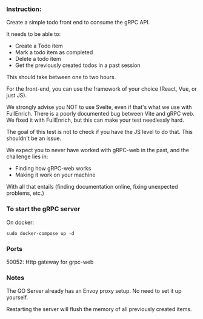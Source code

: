 ### Instruction:
Create a simple todo front end to consume the gRPC API. 

It needs to be able to:
* Create a Todo item
* Mark a todo item as completed
* Delete a todo item
* Get the previously created todos in a past session

This should take between one to two hours.

For the front-end, you can use the framework of your choice (React, Vue, or just JS). 

We strongly advise you NOT to use Svelte, even if that's what we use with FullEnrich. There is a poorly documented bug between Vite and gRPC web. We fixed it with FullEnrich, but this can make your test needlessly hard.


The goal of this test is not to check if you have the JS level to do that. This shouldn't be an issue.

We expect you to never have worked with gRPC-web in the past, and the challenge lies in:
* Finding how gRPC-web works
* Making it work on your machine

With all that entails (finding documentation online, fixing unexpected problems, etc.)

### To start the gRPC server
On docker:
```console
sudo docker-compose up -d
```

### Ports
50052: Http gateway for grpc-web

### Notes 
The GO Server already has an Envoy proxy setup. No need to set it up yourself.

Restarting the server will flush the memory of all previously created items.
